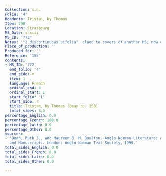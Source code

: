 ```yaml
---
Collection: s.n.
Folia: '4'
Headnote: Tristan, by Thomas
Item: 790
Location: Strasbourg
MS_Date: s.xiii
MS_ID: '772'
Notes: '"2 discontinuous bifolia"  glued to covers of another MS; now destroyed'
Place_of_production: ''
Produced_for: ''
Reference: '158'
contents:
- MS_ID: '772'
  end_folio: '4'
  end_side: v
  item: 1
  language: French
  ordinal_end: 8
  ordinal_start: 1
  start_folio: '1'
  start_side: r
  title: Tristan, by Thomas (Dean no. 158)
  total_sides: 8.0
percentage_English: 0.0
percentage_French: 100.0
percentage_Latin: 0.0
percentage_Other: 0.0
sources:
- 'Dean, Ruth J., and Maureen B. M. Boulton. Anglo-Norman Literature: A Guide to Texts
  and Manuscripts. London: Anglo-Norman Text Society, 1999.'
total_sides_English: 0.0
total_sides_French: 8.0
total_sides_Latin: 0.0
total_sides_Other: 0.0

---
```

